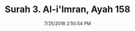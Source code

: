 ---
title       : "Surah 3. Al-i'Imran, Ayah 158"
date        : 7/25/2018 2:50:54 PM
draft       : false
type        : "quran"
layout      : "compare"
BookCode    : "CMP"
SurahNumber : "3"
AyahNumber  : "158"
TotalAyah   : "200"
---